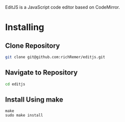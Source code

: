 EditJS is a JavaScript code editor based on CodeMirror.

Installing
==========

Clone Repository
----------------
```sh
git clone git@github.com:richRemer/editjs.git
```

Navigate to Repository
----------------------
```sh
cd editjs
```

Install Using make
------------------
```
make
sudo make install
```
